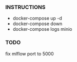 ### INSTRUCTIONS

* docker-compose up -d
* docker-compose down
* docker-compose logs minio

### TODO

fix mlflow port to 5000
